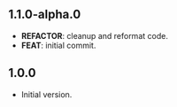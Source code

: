 ## 1.1.0-alpha.0

 - **REFACTOR**: cleanup and reformat code.
 - **FEAT**: initial commit.

## 1.0.0

- Initial version.
